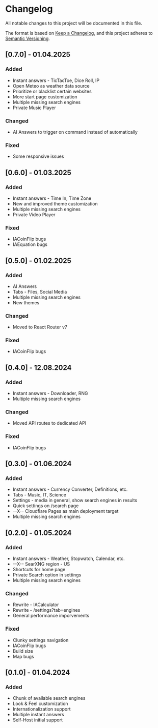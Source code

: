 # Changelog

All notable changes to this project will be documented in this file.

The format is based on [Keep a Changelog](https://keepachangelog.com/en/1.0.0/),
and this project adheres to [Semantic Versioning](https://semver.org/spec/v2.0.0.html).

## [0.7.0] - 01.04.2025

### Added

- Instant answers - TicTacToe, Dice Roll, IP
- Open Meteo as weather data source
- Prioritize or blacklist certain websites
- More start page customization
- Multiple missing search engines
- Private Music Player

### Changed

- AI Answers to trigger on command instead of automatically

### Fixed

- Some responsive issues

## [0.6.0] - 01.03.2025

### Added

- Instant answers - Time In, Time Zone
- New and improved theme customization
- Multiple missing search engines
- Private Video Player

### Fixed

- IACoinFlip bugs
- IAEquation bugs

## [0.5.0] - 01.02.2025

### Added

- AI Answers
- Tabs - Files, Social Media
- Multiple missing search engines
- New themes

### Changed

- Moved to React Router v7

### Fixed

- IACoinFlip bugs

## [0.4.0] - 12.08.2024

### Added

- Instant answers - Downloader, RNG
- Multiple missing search engines

### Changed

- Moved API routes to dedicated API

### Fixed

- IACoinFlip bugs

## [0.3.0] - 01.06.2024

### Added

- Instant answers - Currency Converter, Definitions, etc.
- Tabs - Music, IT, Science
- Settings - media in general, show search engines in results
- Quick settings on /search page
- --X-- Cloudflare Pages as main deployment target
- Multiple missing search engines

## [0.2.0] - 01.05.2024

### Added

- Instant answers - Weather, Stopwatch, Calendar, etc.
- --X-- SearXNG region - US
- Shortcuts for home page
- Private Search option in settings
- Multiple missing search engines

### Changed

- Rewrite - IACalculator
- Rewrite - /settings?tab=engines
- General performance imporvements

### Fixed

- Clunky settings navigation
- IACoinFlip bugs
- Build size
- Map bugs

## [0.1.0] - 01.04.2024

### Added

- Chunk of available search engines
- Look & Feel customization
- Internationalization support
- Multiple instant answers
- Self-Host initial support
